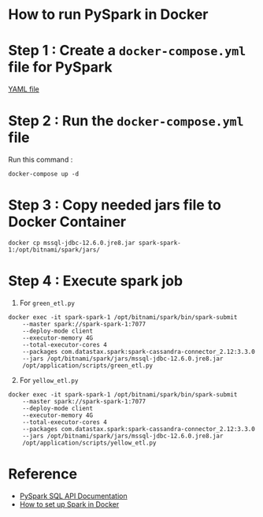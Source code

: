 # How to run PySpark in Docker 

# Step 1 : Create a `docker-compose.yml` file for PySpark 
[YAML file](docker-compose.yml)

# Step 2 : Run the `docker-compose.yml` file
Run this command : 
```
docker-compose up -d
```
# Step 3 : Copy needed jars file to Docker Container
```
docker cp mssql-jdbc-12.6.0.jre8.jar spark-spark-1:/opt/bitnami/spark/jars/
```

# Step 4 : Execute spark job
1. For `green_etl.py`
```
docker exec -it spark-spark-1 /opt/bitnami/spark/bin/spark-submit 
    --master spark://spark-spark-1:7077 
    --deploy-mode client 
    --executor-memory 4G 
    --total-executor-cores 4 
    --packages com.datastax.spark:spark-cassandra-connector_2.12:3.3.0 
    --jars /opt/bitnami/spark/jars/mssql-jdbc-12.6.0.jre8.jar 
    /opt/application/scripts/green_etl.py
```
2. For `yellow_etl.py`
```
docker exec -it spark-spark-1 /opt/bitnami/spark/bin/spark-submit 
    --master spark://spark-spark-1:7077 
    --deploy-mode client 
    --executor-memory 4G 
    --total-executor-cores 4 
    --packages com.datastax.spark:spark-cassandra-connector_2.12:3.3.0 
    --jars /opt/bitnami/spark/jars/mssql-jdbc-12.6.0.jre8.jar 
    /opt/application/scripts/yellow_etl.py
```

# Reference

- [PySpark SQL API Documentation](https://spark.apache.org/docs/latest/api/python/reference/pyspark.sql/index.html)
- [How to set up Spark in Docker](https://medium.com/programmers-journey/deadsimple-pyspark-docker-spark-cluster-on-your-laptop-9f12e915ecf4)